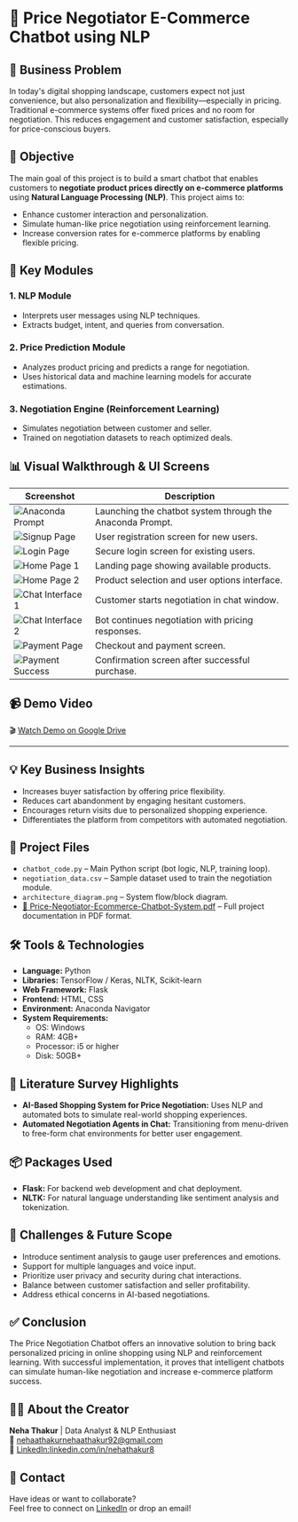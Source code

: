 # 🤖 Price Negotiator E-Commerce Chatbot using NLP

## 📌 Business Problem

In today's digital shopping landscape, customers expect not just convenience, but also personalization and flexibility—especially in pricing. Traditional e-commerce systems offer fixed prices and no room for negotiation. This reduces engagement and customer satisfaction, especially for price-conscious buyers.

## 🎯 Objective

The main goal of this project is to build a smart chatbot that enables customers to **negotiate product prices directly on e-commerce platforms** using **Natural Language Processing (NLP)**. This project aims to:

- Enhance customer interaction and personalization.
- Simulate human-like price negotiation using reinforcement learning.
- Increase conversion rates for e-commerce platforms by enabling flexible pricing.

## 🧠 Key Modules

### 1. **NLP Module**
- Interprets user messages using NLP techniques.
- Extracts budget, intent, and queries from conversation.

### 2. **Price Prediction Module**
- Analyzes product pricing and predicts a range for negotiation.
- Uses historical data and machine learning models for accurate estimations.

### 3. **Negotiation Engine (Reinforcement Learning)**
- Simulates negotiation between customer and seller.
- Trained on negotiation datasets to reach optimized deals.


## 📊 Visual Walkthrough & UI Screens

| Screenshot | Description |
|-----------|-------------|
| ![Anaconda Prompt](Anaconda-Promt.png) | Launching the chatbot system through the Anaconda Prompt. |
| ![Signup Page](Signup-Page.png) | User registration screen for new users. |
| ![Login Page](login-Page.png) | Secure login screen for existing users. |
| ![Home Page 1](Home-Page1.png) | Landing page showing available products. |
| ![Home Page 2](Home-Page2.png) | Product selection and user options interface. |
| ![Chat Interface 1](Chat1.png) | Customer starts negotiation in chat window. |
| ![Chat Interface 2](Chat2.png) | Bot continues negotiation with pricing responses. |
| ![Payment Page](Payment.png) | Checkout and payment screen. |
| ![Payment Success](Payment-Successful.png) | Confirmation screen after successful purchase. |




## 📹 Demo Video

🎬 [Watch Demo on Google Drive](https://drive.google.com/file/d/1pMQ-Oa_fvEIVyjU3bR3pCIASNLyfUo3q/view?usp=sharing)

---

## 💡 Key Business Insights

- Increases buyer satisfaction by offering price flexibility.
- Reduces cart abandonment by engaging hesitant customers.
- Encourages return visits due to personalized shopping experience.
- Differentiates the platform from competitors with automated negotiation.


## 🧾 Project Files

- `chatbot_code.py` – Main Python script (bot logic, NLP, training loop).
- `negotiation_data.csv` – Sample dataset used to train the negotiation module.
- `architecture_diagram.png` – System flow/block diagram.
- [📄 Price-Negotiator-Ecommerce-Chatbot-System.pdf](https://github.com/nehathakur4/Price-Negotiator-Ecommerce-Chatbot-System/blob/main/Price-Negotiator-Ecommerce-Chatbot-System.pdf) – Full project documentation in PDF format.


## 🛠️ Tools & Technologies

- **Language:** Python
- **Libraries:** TensorFlow / Keras, NLTK, Scikit-learn
- **Web Framework:** Flask
- **Frontend:** HTML, CSS
- **Environment:** Anaconda Navigator
- **System Requirements:**
  - OS: Windows
  - RAM: 4GB+
  - Processor: i5 or higher
  - Disk: 50GB+


## 🧠 Literature Survey Highlights

- **AI-Based Shopping System for Price Negotiation:** Uses NLP and automated bots to simulate real-world shopping experiences.
- **Automated Negotiation Agents in Chat:** Transitioning from menu-driven to free-form chat environments for better user engagement.


## 📦 Packages Used

- **Flask:** For backend web development and chat deployment.
- **NLTK:** For natural language understanding like sentiment analysis and tokenization.


## 🚀 Challenges & Future Scope

- Introduce sentiment analysis to gauge user preferences and emotions.
- Support for multiple languages and voice input.
- Prioritize user privacy and security during chat interactions.
- Balance between customer satisfaction and seller profitability.
- Address ethical concerns in AI-based negotiations.


## ✅ Conclusion

The Price Negotiation Chatbot offers an innovative solution to bring back personalized pricing in online shopping using NLP and reinforcement learning. With successful implementation, it proves that intelligent chatbots can simulate human-like negotiation and increase e-commerce platform success.


## 👩‍💻 About the Creator

**Neha Thakur** | Data Analyst & NLP Enthusiast  
📧 [nehaathakurnehaathakur92@gmail.com](mailto:nehaathakurnehaathakur92@gmail.com)  
🔗 [LinkedIn:linkedin.com/in/nehathakur8 ](https://www.linkedin.com/in/nehathakur8)


## 📢 Contact

Have ideas or want to collaborate?  
Feel free to connect on [LinkedIn](https://www.linkedin.com/in/nehathakur8) or drop an email!



